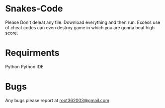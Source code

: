 # Snakes-Code
Please Don't deleat any file.
Download everything and then run.
Excess use of cheat codes can even destroy game in which you are gonna beat high score.

# Requirments
Python
Python IDE

# Bugs
Any bugs please report at root362003@gmail.com
